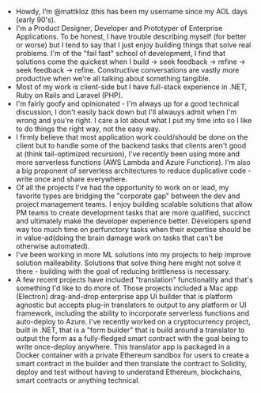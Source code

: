 - Howdy, I’m @mattkloz (this has been my username since my AOL days (early 90's).
- I'm a Product Designer, Developer and Prototyper of Enterprise Applications. To be honest, I have trouble describing myself (for better or worse) but I tend to say that I just enjoy building things that solve real problems. I'm of the "fail fast" school of development, I find that solutions come the quickest when I build -> seek feedback -> refine -> seek feedback -> refine. Constructive conversations are vastly more productive when we're all talking about something tangible. 
- Most of my work is client-side but I have full-stack experience in .NET, Ruby on Rails and Laravel (PHP). 
- I'm fairly goofy and opinionated - I'm always up for a good technical discussion, I don't easily back down but I'll alwauys admit when I'm wrong and you're right. I care a lot about what I put my time into so I like to do things the right way, not the easy way.
- I firmly believe that most application work could/should be done on the client but to handle some of the backend tasks that clients aren't good at (think tail-optimized recursion), I've recently been using more and more serverless functions (AWS Lambda and Azure Functions). I'm also a big proponent of serverless architectures to reduce duplicative code - write once and share everywhere.
- Of all the projects I've had the opportunity to work on or lead, my favorite types are bridging the "corporate gap" between the dev and project management teams. I enjoy building scalable solutions that allow PM teams to create development tasks that are more qualified, succinct and ultimately make the developer experience better. Developers spend way too much time on perfunctory tasks when their expertise should be in value-ad(doing the brain damage work on tasks that can't be otherwise automated).
- I've been working in more ML solutions into my projects to help improve solution malleability. Solutions that solve thing here might not solve it there - building with the goal of reducing brittleness is necessary.
- A few recent projects have included "translation" functionality and that's something I'd like to do more of. Those projects included a Mac app (Electron) drag-and-drop enterprise app UI builder that is platform agnostic but accepts plug-in translators to output to any platform or UI framework, including the ability to incorporate serverless functions and auto-deploy to Azure. I've recently worked on a cryptocurrency project, built in .NET, that is a "form builder" that is build around a translator to output the form as a fully-fledged smart contract with the goal being to write once-deploy anywhere. This translator app is packaged in a Docker container with a private Ethereum sandbox for users to create a smart contract in the builder and then translate the contract to Solidity, deploy and test without having to understand Ethereum, blockchains, smart contracts or anything technical.
<!---
mattkloz/mattkloz is a ✨ special ✨ repository because its `README.md` (this file) appears on your GitHub profile.
You can click the Preview link to take a look at your changes.
--->
